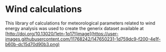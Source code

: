 # Wind calculations

This library of calculations for meteorological parameters related to wind energy analysis was used to create the generix dataset available at 
[http://doi.org/10.13020/1etn-1q17![image](https://user-images.githubusercontent.com/11768242/147650231-1d759dc9-f200-4e1f-b60b-dc15d70d90b3.png)

